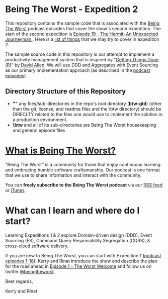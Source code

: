 # Being The Worst - Expedition 2 #

This repository contains the sample code that is associated with the [Being The Worst](http://beingtheworst.com/about) podcast episodes that cover the show's second expedition.  The start of the second expedition is [Episode 19 - The Hermit: An Unexpected Journeyman ](http://beingtheworst.com/2012/episode-19-the-hermit-an-unexpected-journeyman).  Here is a [list of things](https://github.com/beingtheworst/btw-gtd/blob/master/btw/Itinerary_for_Expedition_2.md) that we may try to cover in expedition 2.

The sample source code in this repository is our attempt to implement a productivity management system that is inspired by "[Getting Things Done (R)](http://www.amazon.com/Getting-Things-Done-Stress-Free-Productivity/dp/0142000280)" by [David Allen](http://www.davidco.com/).  We will use DDD and Aggregates with Event Sourcing as our primary implementation approach (as described in the [podcast episodes](http://beingtheworst.com/episodes-en)).

## Directory Structure of this Repository ##

- **"\"** any files/sub-directories in the repo's root directory (**btw-gtd**) (other than the  git, license, and readme files and the \btw directory) should be DIRECLTY related to the files one would use to implement the solution in a production environment. 
- **\btw** and all of its sub-directories are Being The Worst housekeeping and general episode files

# [What is Being The Worst?](http://beingtheworst.com/about) #

"Being The Worst" is a community for those that enjoy continuous learning and embracing humble software craftsmanship.  Our podcast is one format that we use to share information and interact with the community.

You can **freely subscribe to the Being The Worst podcast** via our [RSS feed](http://beingtheworst.com/feed) or [iTunes](http://itunes.apple.com/us/podcast/being-the-worst/id554597082).

# What can I learn and where do I start? #

Learning Expeditions 1 & 2 explore Domain-driven design (DDD), Event Sourcing (ES), Command Query Responsibility Segregation (CQRS), & cross-cloud software delivery.

If you are new to Being The Worst, you can start with Expedition 1 [(podcast episodes 1-18)](http://beingtheworst.com/episodes-en).  Kerry and Rinat introduce the show and describe the plan for the road ahead in [Episode 1 – The Worst Welcome](http://beingtheworst.com/2012/episode-1-the-worst-welcome) and follow us on twitter [@beingtheworst](https://twitter.com/beingtheworst).


Best regards,

Kerry and Rinat